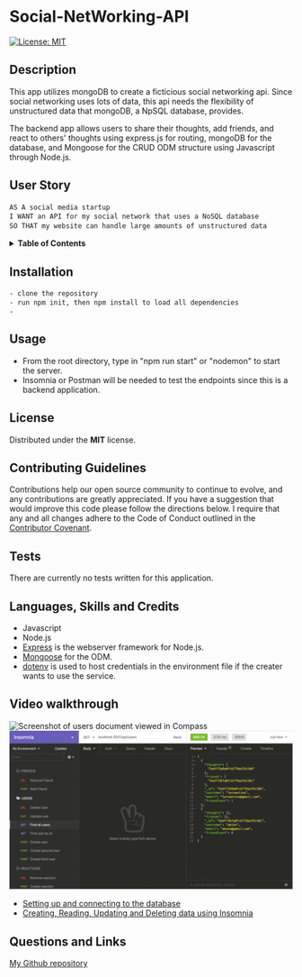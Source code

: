 # Social-NetWorking-API

[![License: MIT](https://img.shields.io/badge/License-MIT-yellow.svg)](https://opensource.org/licenses/MIT)


## Description

This app utilizes mongoDB to create a ficticious social networking api. Since social networking uses lots of data, this api needs the flexibility of unstructured data that mongoDB, a NpSQL database, provides. 

The backend app allows users to share their thoughts, add friends, and react to others' thoughts using express.js for routing, mongoDB for the database, and Mongoose for the CRUD ODM structure using Javascript through Node.js.

## User Story

```md
AS A social media startup
I WANT an API for my social network that uses a NoSQL database
SO THAT my website can handle large amounts of unstructured data
```

<details>
<summary><strong>Table of Contents</strong></summary>

- [Social-NetWorking-API](#social-networking-api)
  - [Description](#description)
  - [User Story](#user-story)
  - [Installation](#installation)
  - [Usage](#usage)
  - [License](#license)
  - [Contributing Guidelines](#contributing-guidelines)
  - [Tests](#tests)
  - [Languages, Skills and Credits](#languages-skills-and-credits)
  - [Video walkthrough](#video-walkthrough)
  - [Questions and Links](#questions-and-links)
</details>


## Installation 
```
- clone the repository
- run npm init, then npm install to load all dependencies
- 
```

## Usage
- From the root directory, type in "npm run start" or "nodemon" to start the server.
- Insomnia or Postman will be needed to test the endpoints since this is a backend application.


## License
Distributed under the **MIT** license.

## Contributing Guidelines
Contributions help our open source community to continue to evolve, and any contributions are greatly appreciated. If you have a suggestion that would improve this code please follow the directions below. I require that any and all changes adhere to the Code of Conduct outlined in the [Contributor Covenant](https://www.contributor-covenant.org/).

## Tests
There are currently no tests written for this application.

## Languages, Skills and Credits
- Javascript
- Node.js
- [Express](https://www.npmjs.com/package/express) is the webserver framework for Node.js.
- [Mongoose](https://www.npmjs.com/package/mongoose) for the ODM.
- [dotenv](https://www.npmjs.com/package/dotenv) is used to host credentials in the environment file if the creater wants to use the service. 

## Video walkthrough
![Screenshot of users document viewed in Compass](./images/screenshot-compass.png)
![Demo of GET routes to return all users and all thoughts being tested in Insomnia.](./Assets/18-nosql-homework-demo-01.gif)
- [Setting up and connecting to the database](https://drive.google.com/file/d/1qGAdNCsfExpdlSwJuoeDn5lGxsj8mAkk/view?usp=sharing)
- [Creating, Reading, Updating and Deleting data using Insomnia](https://drive.google.com/file/d/1gaKlGrV2LU4pg7GPTo3Qt8Fdgc4ZnN0r/view?usp=sharing)


## Questions and Links
[My Github repository](https://github.com/amccorkl/E-Commerce_OOP)
